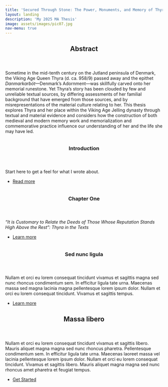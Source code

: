 ```yaml
---
title: 'Secured Through Stone: The Power, Monuments, and Memory of Thyra <i>Danmarkarbót</i> and the Jelling Dynasty'
layout: landing
description: 'My 2025 MA Thesis'
image: assets/images/pic07.jpg
nav-menu: true
---
```


<!-- Main -->
<div id="main">

<!-- One -->
<section id="one">
	<div class="inner">
		<header class="major">
			<h2>Abstract</h2>
		</header>
		<p>Sometime in the mid-tenth century on the Jutland peninsula of Denmark, the Viking Age Queen Thyra (d. ca. 958/9) passed away and the epithet <i>Danmarkarbót</i>—Denmark’s Adornment—was skillfully carved onto her memorial runestone. Yet Thyra’s story has been clouded by few and unreliable textual sources, by differing assessments of her familial background that have emerged from those sources, and by misrepresentations of the material culture relating to her. This thesis explores Thyra and her place within the Viking Age Jelling dynasty through textual and material evidence and considers how the construction of both medieval and modern memory work and memorialization and commemorative practice influence our understanding of her and the life she may have led.</p>
	</div>
</section>

<!-- Two -->
<section id="two" class="spotlights">
	<section>
		<a href="sts-intro.md" class="image">
			<img src="{% link secured-through-stone/images/me-jelling1.jpg %}" alt="" data-position="center center" />
		</a>
		<div class="content">
			<div class="inner">
				<header class="major">
					<h3>Introduction</h3>
				</header>
				<p>Start here to get a feel for what I wrote about.</p>
				<ul class="actions">
					<li><a href="sts-intro.md" class="button">Read more</a></li>
				</ul>
			</div>
		</div>
	</section>
	<section>
		<a href="sts-one.md" class="image">
			<img src="{% link secured-through-stone/images/saxo-angers-fragment.jpg %}" alt="" data-position="top center" />
		</a>
		<div class="content">
			<div class="inner">
				<header class="major">
					<h3>Chapter One</h3>
				</header>
				<p><i>“It is Customary to Relate the Deeds of Those Whose Reputation Stands High Above the Rest”: Thyra in the Texts</i></p>
				<ul class="actions">
					<li><a href="sts-one.md" class="button">Learn more</a></li>
				</ul>
			</div>
		</div>
	</section>
	<section>
		<a href="generic.html" class="image">
			<img src="{% link assets/images/pic10.jpg %}" alt="" data-position="25% 25%" />
		</a>
		<div class="content">
			<div class="inner">
				<header class="major">
					<h3>Sed nunc ligula</h3>
				</header>
				<p>Nullam et orci eu lorem consequat tincidunt vivamus et sagittis magna sed nunc rhoncus condimentum sem. In efficitur ligula tate urna. Maecenas massa sed magna lacinia magna pellentesque lorem ipsum dolor. Nullam et orci eu lorem consequat tincidunt. Vivamus et sagittis tempus.</p>
				<ul class="actions">
					<li><a href="generic.html" class="button">Learn more</a></li>
				</ul>
			</div>
		</div>
	</section>
</section>

<!-- Three -->
<section id="three">
	<div class="inner">
		<header class="major">
			<h2>Massa libero</h2>
		</header>
		<p>Nullam et orci eu lorem consequat tincidunt vivamus et sagittis libero. Mauris aliquet magna magna sed nunc rhoncus pharetra. Pellentesque condimentum sem. In efficitur ligula tate urna. Maecenas laoreet massa vel lacinia pellentesque lorem ipsum dolor. Nullam et orci eu lorem consequat tincidunt. Vivamus et sagittis libero. Mauris aliquet magna magna sed nunc rhoncus amet pharetra et feugiat tempus.</p>
		<ul class="actions">
			<li><a href="generic.html" class="button next">Get Started</a></li>
		</ul>
	</div>
</section>

</div>
